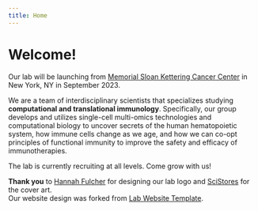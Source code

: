 ```yaml
---
title: Home
---
```


# Welcome! 

Our lab will be launching from [Memorial Sloan Kettering Cancer Center](https://www.mskcc.org/) in New York, NY
in September 2023. 

We are a team of interdisciplinary scientists that specializes studying <b>computational and translational immunology</b>.
Specifically, our group develops and utilizes single-cell multi-omics technologies and
computational biology to uncover secrets of the human hematopoietic system, how immune cells change as we age,
and how we can co-opt principles of functional immunity to improve the safety and efficacy of 
immunotherapies.

The lab is currently recruiting at all levels. Come grow with us!

<b>Thank you</b> to [Hannah Fulcher](https://www.hannahruthfulcher.com/) for designing our lab logo and
[SciStores](https://scistories.com/) for the cover art.    
Our website design was forked from [Lab Website Template](https://github.com/greenelab/lab-website-template).

